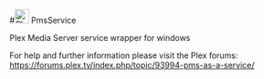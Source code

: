 #<img src="PlexService/PlexService.ico" alt="Plex Service" width="25" height="25" style="width:25px;height:25px"> PmsService

Plex Media Server service wrapper for windows

For help and further information please visit the Plex forums:
https://forums.plex.tv/index.php/topic/93994-pms-as-a-service/
